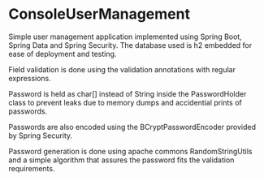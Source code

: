 # ConsoleUserManagement  

Simple user management application implemented using Spring Boot, Spring Data and Spring Security. The database used is h2 embedded for ease of deployment and testing.  

Field validation is done using the validation annotations with regular expressions.  

Password is held as char[] instead of String inside the PasswordHolder class to prevent leaks due to memory dumps and accidential prints of passwords.  

Passwords are also encoded using the BCryptPasswordEncoder provided by Spring Security.  

Password generation is done using apache commons RandomStringUtils and a simple algorithm that assures the password fits the validation requirements.

